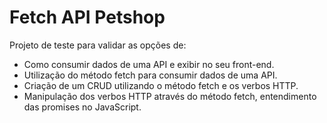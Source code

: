 # Fetch API Petshop #

Projeto de teste para validar as opções de:

- Como  consumir dados de uma API e exibir no seu front-end.
- Utilização do método fetch para consumir dados de uma API.
- Criação de um CRUD utilizando o método fetch e os verbos HTTP.
- Manipulação dos verbos HTTP através do método fetch, entendimento das promises no JavaScript.